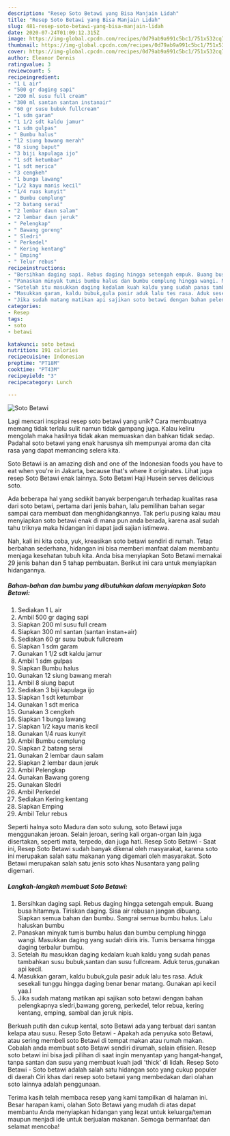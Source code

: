 ```yaml
---
description: "Resep Soto Betawi yang Bisa Manjain Lidah"
title: "Resep Soto Betawi yang Bisa Manjain Lidah"
slug: 481-resep-soto-betawi-yang-bisa-manjain-lidah
date: 2020-07-24T01:09:12.315Z
image: https://img-global.cpcdn.com/recipes/0d79ab9a991c5bc1/751x532cq70/soto-betawi-foto-resep-utama.jpg
thumbnail: https://img-global.cpcdn.com/recipes/0d79ab9a991c5bc1/751x532cq70/soto-betawi-foto-resep-utama.jpg
cover: https://img-global.cpcdn.com/recipes/0d79ab9a991c5bc1/751x532cq70/soto-betawi-foto-resep-utama.jpg
author: Eleanor Dennis
ratingvalue: 3
reviewcount: 5
recipeingredient:
- "1 L air"
- "500 gr daging sapi"
- "200 ml susu full cream"
- "300 ml santan santan instanair"
- "60 gr susu bubuk fullcream"
- "1 sdm garam"
- "1 1/2 sdt kaldu jamur"
- "1 sdm gulpas"
- " Bumbu halus"
- "12 siung bawang merah"
- "8 siung baput"
- "3 biji kapulaga ijo"
- "1 sdt ketumbar"
- "1 sdt merica"
- "3 cengkeh"
- "1 bunga lawang"
- "1/2 kayu manis kecil"
- "1/4 ruas kunyit"
- " Bumbu cemplung"
- "2 batang serai"
- "2 lembar daun salam"
- "2 lembar daun jeruk"
- " Pelengkap"
- " Bawang goreng"
- " Sledri"
- " Perkedel"
- " Kering kentang"
- " Emping"
- " Telur rebus"
recipeinstructions:
- "Bersihkan daging sapi. Rebus daging hingga setengah empuk. Buang busa hitamnya. Tiriskan daging. Sisa air rebusan jangan dibuang. Siapkan semua bahan dan bumbu. Sangrai semua bumbu halus. Lalu haluskan bumbu"
- "Panaskan minyak tumis bumbu halus dan bumbu cemplung hingga wangi. Masukkan daging yang sudah diiris iris. Tumis bersama hingga daging terbalur bumbu."
- "Setelah itu masukkan daging kedalam kuah kaldu yang sudah panas tambahkan susu bubuk,santan dan susu fullcream. Aduk terus,gunakan api kecil."
- "Masukkan garam, kaldu bubuk,gula pasir aduk lalu tes rasa. Aduk sesekali tunggu hingga daging benar benar matang. Gunakan api kecil yaa.l"
- "Jika sudah matang matikan api sajikan soto betawi dengan bahan pelengkapnya sledri,bawang goreng, perkedel, telor rebua, kering kentang, emping, sambal dan jeruk nipis."
categories:
- Resep
tags:
- soto
- betawi

katakunci: soto betawi 
nutrition: 191 calories
recipecuisine: Indonesian
preptime: "PT18M"
cooktime: "PT43M"
recipeyield: "3"
recipecategory: Lunch

---
```



![Soto Betawi](https://img-global.cpcdn.com/recipes/0d79ab9a991c5bc1/751x532cq70/soto-betawi-foto-resep-utama.jpg)

Lagi mencari inspirasi resep soto betawi yang unik? Cara membuatnya memang tidak terlalu sulit namun tidak gampang juga. Kalau keliru mengolah maka hasilnya tidak akan memuaskan dan bahkan tidak sedap. Padahal soto betawi yang enak harusnya sih mempunyai aroma dan cita rasa yang dapat memancing selera kita.

Soto Betawi is an amazing dish and one of the Indonesian foods you have to eat when you&#39;re in Jakarta, because that&#39;s where it originates. Lihat juga resep Soto Betawi enak lainnya. Soto Betawi Haji Husein serves delicious soto.

Ada beberapa hal yang sedikit banyak berpengaruh terhadap kualitas rasa dari soto betawi, pertama dari jenis bahan, lalu pemilihan bahan segar sampai cara membuat dan menghidangkannya. Tak perlu pusing kalau mau menyiapkan soto betawi enak di mana pun anda berada, karena asal sudah tahu triknya maka hidangan ini dapat jadi sajian istimewa.


Nah, kali ini kita coba, yuk, kreasikan soto betawi sendiri di rumah. Tetap berbahan sederhana, hidangan ini bisa memberi manfaat dalam membantu menjaga kesehatan tubuh kita. Anda bisa menyiapkan Soto Betawi memakai 29 jenis bahan dan 5 tahap pembuatan. Berikut ini cara untuk menyiapkan hidangannya.

<!--inarticleads1-->

##### Bahan-bahan dan bumbu yang dibutuhkan dalam menyiapkan Soto Betawi:

1. Sediakan 1 L air
1. Ambil 500 gr daging sapi
1. Siapkan 200 ml susu full cream
1. Siapkan 300 ml santan (santan instan+air)
1. Sediakan 60 gr susu bubuk fullcream
1. Siapkan 1 sdm garam
1. Gunakan 1 1/2 sdt kaldu jamur
1. Ambil 1 sdm gulpas
1. Siapkan  Bumbu halus
1. Gunakan 12 siung bawang merah
1. Ambil 8 siung baput
1. Sediakan 3 biji kapulaga ijo
1. Siapkan 1 sdt ketumbar
1. Gunakan 1 sdt merica
1. Gunakan 3 cengkeh
1. Siapkan 1 bunga lawang
1. Siapkan 1/2 kayu manis kecil
1. Gunakan 1/4 ruas kunyit
1. Ambil  Bumbu cemplung
1. Siapkan 2 batang serai
1. Gunakan 2 lembar daun salam
1. Siapkan 2 lembar daun jeruk
1. Ambil  Pelengkap
1. Gunakan  Bawang goreng
1. Gunakan  Sledri
1. Ambil  Perkedel
1. Sediakan  Kering kentang
1. Siapkan  Emping
1. Ambil  Telur rebus


Seperti halnya soto Madura dan soto sulung, soto Betawi juga menggunakan jeroan. Selain jeroan, sering kali organ-organ lain juga disertakan, seperti mata, terpedo, dan juga hati. Resep Soto Betawi - Saat ini, Resep Soto Betawi sudah banyak dikenal oleh masyarakat, karena soto ini merupakan salah satu makanan yang digemari oleh masyarakat. Soto Betawi merupakan salah satu jenis soto khas Nusantara yang paling digemari. 

<!--inarticleads2-->

##### Langkah-langkah membuat Soto Betawi:

1. Bersihkan daging sapi. Rebus daging hingga setengah empuk. Buang busa hitamnya. Tiriskan daging. Sisa air rebusan jangan dibuang. Siapkan semua bahan dan bumbu. Sangrai semua bumbu halus. Lalu haluskan bumbu
1. Panaskan minyak tumis bumbu halus dan bumbu cemplung hingga wangi. Masukkan daging yang sudah diiris iris. Tumis bersama hingga daging terbalur bumbu.
1. Setelah itu masukkan daging kedalam kuah kaldu yang sudah panas tambahkan susu bubuk,santan dan susu fullcream. Aduk terus,gunakan api kecil.
1. Masukkan garam, kaldu bubuk,gula pasir aduk lalu tes rasa. Aduk sesekali tunggu hingga daging benar benar matang. Gunakan api kecil yaa.l
1. Jika sudah matang matikan api sajikan soto betawi dengan bahan pelengkapnya sledri,bawang goreng, perkedel, telor rebua, kering kentang, emping, sambal dan jeruk nipis.


Berkuah putih dan cukup kental, soto Betawi ada yang terbuat dari santan kelapa atau susu. Resep Soto Betawi - Apakah ada penyuka soto Betawi, atau sering membeli soto Betawi di tempat makan atau rumah makan. Cobalah anda membuat soto Betawi sendiri dirumah, selain efisien. Resep soto betawi ini bisa jadi pilihan di saat ingin menyantap yang hangat-hangat, tanpa santan dan susu yang membuat kuah jadi &#39;thick&#39; di lidah. Resep Soto Betawi - Soto betawi adalah salah satu hidangan soto yang cukup populer di daerah Ciri khas dari resep soto betawi yang membedakan dari olahan soto lainnya adalah penggunaan. 

Terima kasih telah membaca resep yang kami tampilkan di halaman ini. Besar harapan kami, olahan Soto Betawi yang mudah di atas dapat membantu Anda menyiapkan hidangan yang lezat untuk keluarga/teman maupun menjadi ide untuk berjualan makanan. Semoga bermanfaat dan selamat mencoba!
